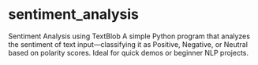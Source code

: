 # sentiment_analysis
Sentiment Analysis using TextBlob A simple Python program that analyzes the sentiment of text input—classifying it as Positive, Negative, or Neutral based on polarity scores. Ideal for quick demos or beginner NLP projects.
